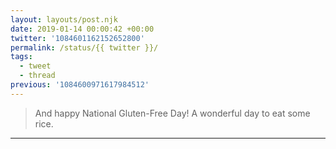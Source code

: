 ```yaml
---
layout: layouts/post.njk
date: 2019-01-14 00:00:42 +00:00
twitter: '1084601162152652800'
permalink: /status/{{ twitter }}/
tags: 
  - tweet
  - thread
previous: '1084600971617984512'
---
```


> And happy National Gluten-Free Day! A wonderful day to eat some rice.

---
